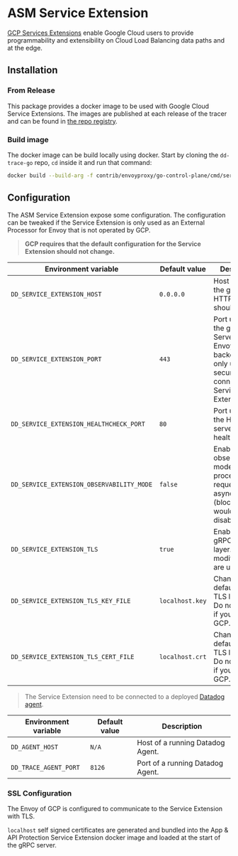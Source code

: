 # ASM Service Extension

[GCP Services Extensions](https://cloud.google.com/service-extensions/docs/overview) enable Google Cloud users to provide programmability and extensibility on Cloud Load Balancing data paths and at the edge.

## Installation

### From Release

This package provides a docker image to be used with Google Cloud Service Extensions.
The images are published at each release of the tracer and can be found in [the repo registry](https://github.com/DataDog/dd-trace-go/pkgs/container/dd-trace-go%2Fservice-extensions-callout).

### Build image

The docker image can be build locally using docker. Start by cloning the `dd-trace-go` repo, `cd` inside it and run that command:
```sh
docker build --build-arg -f contrib/envoyproxy/go-control-plane/cmd/serviceextensions/Dockerfile -t datadog/dd-trace-go/service-extensions-callout:local .
```

## Configuration

The ASM Service Extension expose some configuration. The configuration can be tweaked if the Service Extension is only used as an External Processor for Envoy that is not operated by GCP.

>**GCP requires that the default configuration for the Service Extension should not change.**

| Environment variable | Default value   | Description                                                                                                   |
|---|-----------------|---------------------------------------------------------------------------------------------------------------|
| `DD_SERVICE_EXTENSION_HOST` | `0.0.0.0`       | Host on where the gRPC and HTTP server should listen to.                                                      |
| `DD_SERVICE_EXTENSION_PORT` | `443`           | Port used by the gRPC Server.<br>Envoy Google backend’s is only using secure connection to Service Extension. |
| `DD_SERVICE_EXTENSION_HEALTHCHECK_PORT` | `80`            | Port used for the HTTP server for the health check.                                                           |
| `DD_SERVICE_EXTENSION_OBSERVABILITY_MODE` | `false`         | Enable observability mode. This will process a request asynchronously (blocking would be disabled).           |
| `DD_SERVICE_EXTENSION_TLS` | `true`          | Enable the gRPC TLS layer. Do not modify if you are using GCP.                                                |
| `DD_SERVICE_EXTENSION_TLS_KEY_FILE` | `localhost.key` | Change the default gRPC TLS layer key. Do not modify if you are using GCP.                                    |
| `DD_SERVICE_EXTENSION_TLS_CERT_FILE` | `localhost.crt` | Change the default gRPC TLS layer cert. Do not modify if you are using GCP.                                   |

> The Service Extension need to be connected to a deployed [Datadog agent](https://docs.datadoghq.com/agent).

| Environment variable | Default value | Description |
|---|---|---|
| `DD_AGENT_HOST` | `N/A` | Host of a running Datadog Agent. |
| `DD_TRACE_AGENT_PORT` | `8126` | Port of a running Datadog Agent. |

### SSL Configuration

The Envoy of GCP is configured to communicate to the Service Extension with TLS.

`localhost` self signed certificates are generated and bundled into the App & API Protection Service Extension docker image and loaded at the start of the gRPC server.
